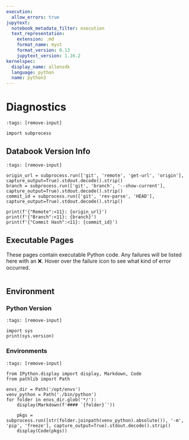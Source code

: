 ```yaml
---
execution:
  allow_errors: true
jupytext:
  notebook_metadata_filter: execution
  text_representation:
    extension: .md
    format_name: myst
    format_version: 0.13
    jupytext_version: 1.16.2
kernelspec:
  display_name: allensdk
  language: python
  name: python3
---
```


# Diagnostics

```{code-cell} ipython3
:tags: [remove-input]

import subprocess
```

## Databook Version Info

```{code-cell} ipython3
:tags: [remove-input]

origin_url = subprocess.run(['git', 'remote', 'get-url', 'origin'], capture_output=True).stdout.decode().strip()
branch = subprocess.run(['git', 'branch', '--show-current'], capture_output=True).stdout.decode().strip()
commit_id = subprocess.run(['git', 'rev-parse', 'HEAD'], capture_output=True).stdout.decode().strip()

print(f'{"Remote":<11}: {origin_url}')
print(f'{"Branch":<11}: {branch}')
print(f'{"Commit Hash":<11}: {commit_id}')
```

## Executable Pages
These pages contain executable Python code. Any failures will be listed here with an ❌. Hover over the failure icon to see what kind of error occurred.

```{nb-exec-table}
```

## Environment
### Python Version

```{code-cell} ipython3
:tags: [remove-input]

import sys
print(sys.version)
```

### Environments

```{code-cell} ipython3
:tags: [remove-input]

from IPython.display import display, Markdown, Code
from pathlib import Path

envs_dir = Path('/opt/envs')
venv_python = Path('./bin/python')
for folder in envs_dir.glob('*/'):
    display(Markdown(f'#### `{folder}`'))

    pkgs = subprocess.run([str(folder.joinpath(venv_python).absolute()), '-m', 'pip', 'freeze'], capture_output=True).stdout.decode().strip()
    display(Code(pkgs))
```

